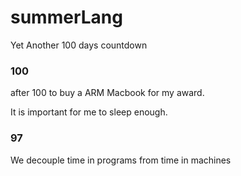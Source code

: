 # summerLang
Yet Another 100 days countdown


### 100

after 100 to buy a ARM Macbook for my award.

It is important for me to sleep enough.


### 97

We decouple time in programs from time in machines
